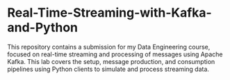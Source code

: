 # Real-Time-Streaming-with-Kafka-and-Python
This repository contains a submission for my Data Engineering course, focused on real-time streaming and processing of messages using Apache Kafka. This lab covers the setup, message production, and consumption pipelines using Python clients to simulate and process streaming data.
